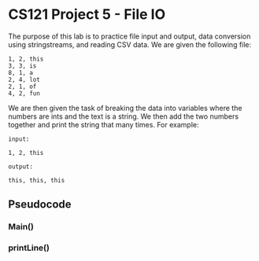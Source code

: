 # CS121 Project 5 - File IO

The purpose of this lab is to practice file input and output, data conversion using stringstreams, and reading CSV data. We are given the following file:

```
1, 2, this
3, 3, is
8, 1, a
2, 4, lot
2, 1, of
4, 2, fun
```  

We are then given the task of breaking the data into variables where the numbers are ints and the text is a string. We then add the two numbers together and print the string that many times. For example:

```
input:

1, 2, this

output:

this, this, this
```
## Pseudocode

### Main()

### printLine()

